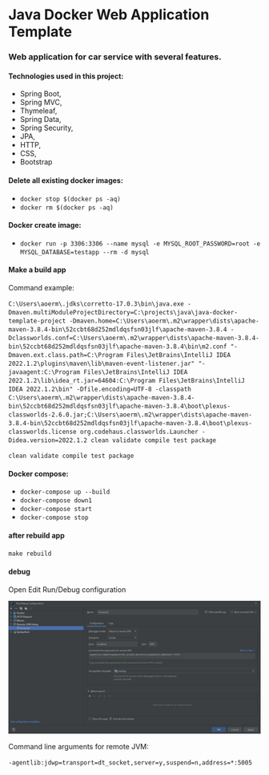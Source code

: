 # Java Docker Web Application Template
### Web application for car service with several features. 
#### Technologies used in this project:
* Spring Boot,
* Spring MVC,
* Thymeleaf,
* Spring Data,
* Spring Security,
* JPA,
* HTTP,
* CSS,
* Bootstrap

#### Delete all existing docker images:
* `docker stop $(docker ps -aq)`
* `docker rm $(docker ps -aq)`
#### Docker create image:
* `docker run -p 3306:3306 --name mysql -e MYSQL_ROOT_PASSWORD=root -e MYSQL_DATABASE=testapp --rm -d mysql`
#### Make a build app 
Command example:

`C:\Users\aoerm\.jdks\corretto-17.0.3\bin\java.exe -Dmaven.multiModuleProjectDirectory=C:\projects\java\java-docker-template-project -Dmaven.home=C:\Users\aoerm\.m2\wrapper\dists\apache-maven-3.8.4-bin\52ccbt68d252mdldqsfsn03jlf\apache-maven-3.8.4 -Dclassworlds.conf=C:\Users\aoerm\.m2\wrapper\dists\apache-maven-3.8.4-bin\52ccbt68d252mdldqsfsn03jlf\apache-maven-3.8.4\bin\m2.conf "-Dmaven.ext.class.path=C:\Program Files\JetBrains\IntelliJ IDEA 2022.1.2\plugins\maven\lib\maven-event-listener.jar" "-javaagent:C:\Program Files\JetBrains\IntelliJ IDEA 2022.1.2\lib\idea_rt.jar=64604:C:\Program Files\JetBrains\IntelliJ IDEA 2022.1.2\bin" -Dfile.encoding=UTF-8 -classpath C:\Users\aoerm\.m2\wrapper\dists\apache-maven-3.8.4-bin\52ccbt68d252mdldqsfsn03jlf\apache-maven-3.8.4\boot\plexus-classworlds-2.6.0.jar;C:\Users\aoerm\.m2\wrapper\dists\apache-maven-3.8.4-bin\52ccbt68d252mdldqsfsn03jlf\apache-maven-3.8.4\boot\plexus-classworlds.license org.codehaus.classworlds.Launcher -Didea.version=2022.1.2 clean validate compile test package`


`clean validate compile test package`

#### Docker compose:
* `docker-compose up --build`
* `docker-compose down1`
* `docker-compose start`
* `docker-compose stop`



#### after rebuild app
`make rebuild`

#### debug

Open Edit Run/Debug configuration

![alt text](https://raw.githubusercontent.com/Alexey-Ermolenko/java-spring-docker-app/master/debug-conf.jpg)


Command line arguments for remote JVM:

`-agentlib:jdwp=transport=dt_socket,server=y,suspend=n,address=*:5005`